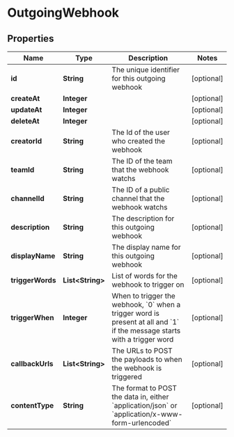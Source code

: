 
# OutgoingWebhook

## Properties
Name | Type | Description | Notes
------------ | ------------- | ------------- | -------------
**id** | **String** | The unique identifier for this outgoing webhook |  [optional]
**createAt** | **Integer** |  |  [optional]
**updateAt** | **Integer** |  |  [optional]
**deleteAt** | **Integer** |  |  [optional]
**creatorId** | **String** | The Id of the user who created the webhook |  [optional]
**teamId** | **String** | The ID of the team that the webhook watchs |  [optional]
**channelId** | **String** | The ID of a public channel that the webhook watchs |  [optional]
**description** | **String** | The description for this outgoing webhook |  [optional]
**displayName** | **String** | The display name for this outgoing webhook |  [optional]
**triggerWords** | **List&lt;String&gt;** | List of words for the webhook to trigger on |  [optional]
**triggerWhen** | **Integer** | When to trigger the webhook, &#x60;0&#x60; when a trigger word is present at all and &#x60;1&#x60; if the message starts with a trigger word |  [optional]
**callbackUrls** | **List&lt;String&gt;** | The URLs to POST the payloads to when the webhook is triggered |  [optional]
**contentType** | **String** | The format to POST the data in, either &#x60;application/json&#x60; or &#x60;application/x-www-form-urlencoded&#x60; |  [optional]



